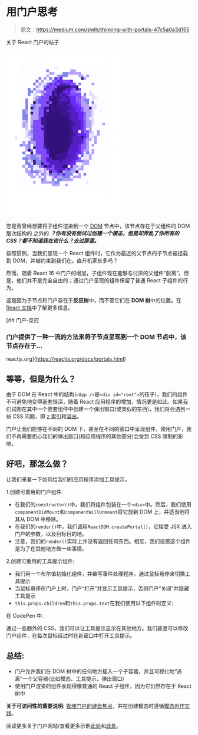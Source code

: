 # 用门户思考

> 原文：<https://medium.com/swlh/thinking-with-portals-47c5a0a3d155>

关于 React 门户的帖子

![](img/39410d73b94021e5d79a639ebd00808a.png)

您是否曾经想要将子组件渲染到一个 [DOM](https://developer.mozilla.org/en-US/docs/Web/API/Document_Object_Model/Introduction) 节点中，该节点存在于父组件的 DOM 层次结构的 之外的 ***？你有没有尝试过创建一个模态，但是却弄乱了你所有的 CSS？都不知道我在说什么？去过那里。***

按照惯例，当我们呈现一个 React 组件时，它作为最近的父节点的子节点被挂载到 DOM，并被约束到我们在。直升机家长多吗？

然而，随着 React 16 中门户的增加，子组件现在能够与讨厌的父组件“脱离”。但是，他们并不是完全自由的；通过门户呈现的组件保留了普通 React 子组件的行为。

这是因为子节点和门户存在于**反应树**中，而不管它们在 **DOM 树**中的位置。在 [React 文档](https://reactjs.org/docs/portals.html#event-bubbling-through-portals)中了解更多信息。

[](https://reactjs.org/docs/portals.html) [## 门户-反应

### 门户提供了一种一流的方法来将子节点呈现到一个 DOM 节点中，该节点存在于…

reactjs.org](https://reactjs.org/docs/portals.html) 

## 等等，但是为什么？

由于 DOM 在 React 中的结构(`<App />`是`<div id="root">`的孩子)，我们的组件不可避免地变得嵌套很深，随着 React 应用程序的增加，情况更是如此。如果我们试图在其中一个嵌套组件中创建一个弹出窗口(或类似的东西)，我们将会遇到一些 CSS 问题，即 [z 索引](https://developer.mozilla.org/en-US/docs/Web/CSS/z-index)和[溢出](https://developer.mozilla.org/en-US/docs/Web/CSS/overflow)。

门户让我们能够在不同的 DOM 下，甚至在不同的窗口中呈现组件。使用门户，我们不再需要担心我们的弹出窗口(和应用程序的其他部分)会受到 CSS 限制的影响。

## 好吧，那怎么做？

让我们来看一下如何给我们的应用程序添加工具提示。

1.创建可重用的门户组件:

*   在我们的`constructor()`中，我们将组件包装在一个`<div>`中。然后，我们使用`componentDidMount`和`componentWillUnmount`将它放到 DOM 上，并适当地将其从 DOM 中移除。
*   在我们的`render()`中，我们调用`ReactDOM.createPortal()`，它接受 JSX 进入门户的参数，以及目标目的地。
*   注意，我们的`render()`实际上并没有返回任何东西。相反，我们设置这个组件是为了在其他地方做一些事情。

2.创建可重用的工具提示组件:

*   我们用一个布尔值初始化组件，并编写事件处理程序，通过鼠标悬停来切换工具提示
*   当鼠标悬停在门户上时，门户“打开”并显示工具提示，否则门户“关闭”并隐藏工具提示
*   `this.props.children`和`this.props.text`在我们使用以下组件时定义:

在 CodePen 中:

通过一些额外的 CSS，我们可以让工具提示显示在其他地方。我们甚至可以修改门户组件，在每次鼠标经过时在新窗口中打开工具提示。

## 总结:

*   门户允许我们在 DOM 树中的任何地方插入一个子容器，并且可视化地“逃离”一个父容器(比如模态、工具提示、弹出窗口)
*   使用门户渲染的组件表现得像普通的 React 子组件，因为它仍然存在于 React 树中

**关于可访问性的重要说明:** [管理门户的键盘焦点](https://reactjs.org/docs/accessibility.html#programmatically-managing-focus)，并在创建模态时遵循[模态创作实践](https://www.w3.org/TR/wai-aria-practices-1.1/#dialog_modal)。

阅读更多关于门户网站/查看更多示例[此处](https://hackernoon.com/using-a-react-16-portal-to-do-something-cool-2a2d627b0202)和[此处](https://codeburst.io/reacts-portals-in-3-minutes-9b2efb74e9a9)。